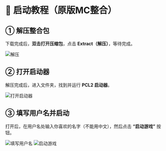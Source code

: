 # 🚀 启动教程（原版MC整合）

## ① 解压整合包

下载完成后，**双击打开压缩包**，点击 **Extract（解压）**，等待完成。

![解压](https://pic.swtmax.top/file/docs/1757838072790_image.png)

## ② 打开启动器

解压完成后，进入文件夹，找到并运行 **PCL2 启动器**。

![打开启动器](https://pic.swtmax.top/file/docs/1757838144838_image.png)

## ③ 填写用户名并启动

打开后，在用户名处输入你喜欢的名字（不能用中文），然后点击 **“启动游戏”** 按钮。

![填写用户名](https://pic.swtmax.top/file/docs/1757838175699_image.png)
![启动游戏](https://pic.swtmax.top/file/docs/1757838196973_image.png)
